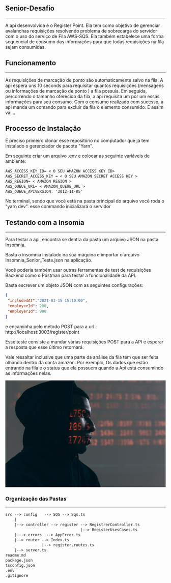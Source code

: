 ## Senior-Desafio
---
A api desenvolvida é o Register Point. Ela tem como objetivo
de gerenciar avalanchas requisições resolvendo problema de
sobrecarga do servidor com o uso do serviço de Fila AWS-SQS.
Ela também estabelece uma forma sequencial de consumo das
informações para que todas requisições na fila sejam consumidas.

## Funcionamento
---
As requisições de marcação de ponto são automaticamente salvo na
fila. A api espera uns 10 seconds para requisitar quantos 
requisições (mensagens ou informações de marcação de ponto )
a fila possuía. Em seguida, percorrendo o tamanho oferecido da fila,
a api requisita um por um essas informações para seu consumo. Com o
consumo realizado com sucesso, a api manda um comando para excluir
da fila o elemento consumido. E assim vai...

## Processo de Instalação
É preciso primeiro clonar esse repositório no computador que já tem
instalado o gerenciador de pacote "Yarn".

Em seguinte criar um arquivo .env e colocar as seguinte variáveis de
ambiente:

```env
AWS_ACCESS_KEY_ID= < O SEU AMAZON ACCESS KEY ID>
AWS_SECRET_ACCESS_KEY = < O SEU AMAZON SECRET ACCESS KEY >
AWS_REGION= < AMAZON REGION >
AWS_QUEUE_URL= < AMAZON_QUEUE_URL >
AWS_QUEUE_APIVERSION: '2012-11-05'
```

No terminal, sendo que você está na pasta principal do arquivo
você roda o "yarn dev". esse commando inicializará o servidor 

## Testando com a Insomia
---
Para testar a api, encontra se dentra da pasta um arquivo JSON
na pasta Insomnia.
 
Basta o insomnia instalado na sua máquina e importar o arquivo
Insomnia_Senior_Teste.json na aplicação.
 
Você poderia também usar outras ferramentas de test de requisições
Backend como o Postman para testar a funcionalidade da API.
 
Basta escrever um objeto JSON com as seguintes configurações:
```JSON
{
 "includedAt":"2021-03-15 15:10:00",
 "employeeId": 200,
 "employerId": 900
}
```
e encaminha pelo método POST para a url :
http://localhost:3003/register/point
 
 
Esse teste consiste a mandar várias requisições POST para
a API e esperar a resposta que esse último retornará.
 
Vale ressaltar inclusive que uma parte da análise da fila
tem que ser feita olhando dentro da conta amazon. Por exemplo,
Os dados que estão entrando na fila e o status que ela possuem
quando a Api está consumindo as informações nelas.

[![Assista o video teste ](/Extra/justimage.jpg)](https://youtu.be/YIuDSbWnMaU)


### Organização das Pastas
---
```TXT
src --> config   --> SQS --> Sqs.ts 
    |
    |--> controller --> register --> RegistrerController.ts
                                 |--> RegisterUsesCases.ts
    |---> errors  --> AppError.ts
    |--> router --> Index.ts
                |--> register.routes.ts
    |--> server.ts 
readme.md
package.json
tsconfig.json
.env
.gitignore
```